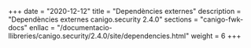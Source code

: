 +++
date        = "2020-12-12"
title       = "Dependències externes"
description = "Dependències externes canigo.security 2.4.0"
sections    = "canigo-fwk-docs"
enllac		= "/documentacio-llibreries/canigo.security/2.4.0/site/dependencies.html"
weight		= 6
+++
